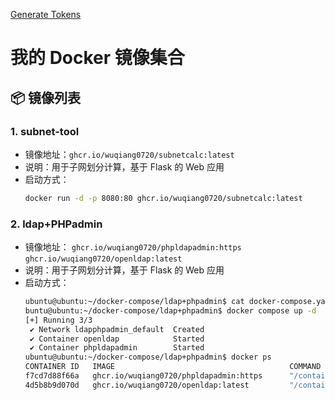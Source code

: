[Generate Tokens](https://github.com/settings/tokens/)

# 我的 Docker 镜像集合

## 📦 镜像列表

### 1. subnet-tool
- 镜像地址：`ghcr.io/wuqiang0720/subnetcalc:latest`
- 说明：用于子网划分计算，基于 Flask 的 Web 应用
- 启动方式：
  ```bash
  docker run -d -p 8080:80 ghcr.io/wuqiang0720/subnetcalc:latest

### 2. ldap+PHPadmin 
- 镜像地址：
    `ghcr.io/wuqiang0720/phpldapadmin:https`
    `ghcr.io/wuqiang0720/openldap:latest`
- 说明：用于子网划分计算，基于 Flask 的 Web 应用
- 启动方式：
  ```bash
  ubuntu@ubuntu:~/docker-compose/ldap+phpadmin$ cat docker-compose.yaml
  buntu@ubuntu:~/docker-compose/ldap+phpadmin$ docker compose up -d
  [+] Running 3/3
   ✔ Network ldapphpadmin_default  Created                                                                                                                        0.0s
   ✔ Container openldap            Started                                                                                                                        0.3s
   ✔ Container phpldapadmin        Started                                                                                                                        0.5s
  ubuntu@ubuntu:~/docker-compose/ldap+phpadmin$ docker ps
  CONTAINER ID   IMAGE                                       COMMAND                  CREATED          STATUS          PORTS                                                                                NAMES
  f7cd7d88f66a   ghcr.io/wuqiang0720/phpldapadmin:https      "/container/tool/run"    4 seconds ago    Up 3 seconds    0.0.0.0:8080->80/tcp, [::]:8080->80/tcp, 0.0.0.0:6443->443/tcp, [::]:6443->443/tcp   phpldapadmin
  4d5b8b9d070d   ghcr.io/wuqiang0720/openldap:latest         "/container/tool/run"    4 seconds ago    Up 3 seconds    0.0.0.0:389->389/tcp, [::]:389->389/tcp, 0.0.0.0:636->636/tcp, [::]:636->636/tcp     openldap
  ```



